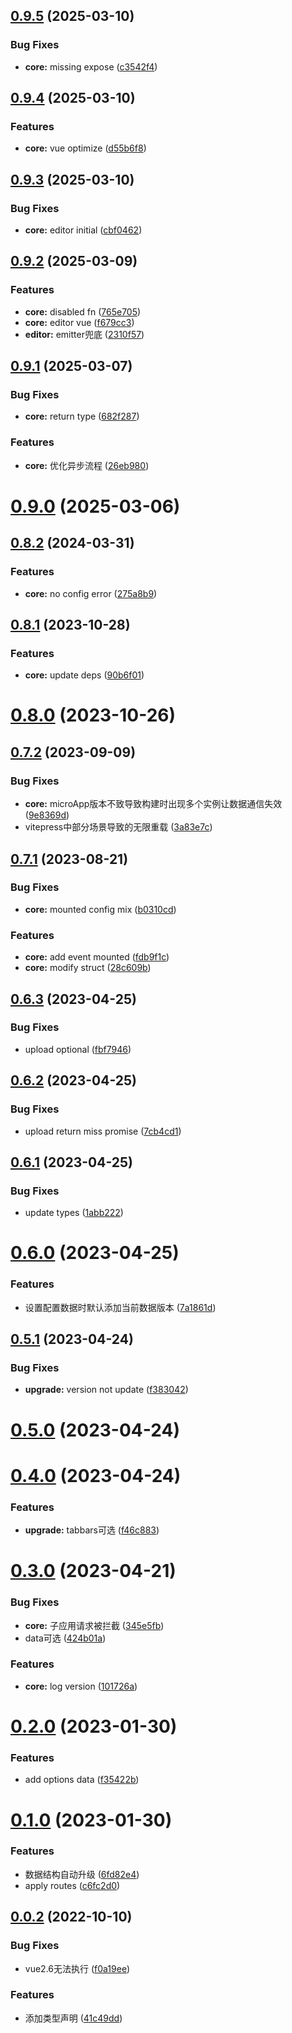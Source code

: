 ## [0.9.5](https://github.com/SepVeneto/miniprogram-design/compare/core@0.9.4...core@0.9.5) (2025-03-10)


### Bug Fixes

* **core:** missing expose ([c3542f4](https://github.com/SepVeneto/miniprogram-design/commit/c3542f4e81879356ae5cb8cb536925cdea157779))



## [0.9.4](https://github.com/SepVeneto/miniprogram-design/compare/core@0.9.3...core@0.9.4) (2025-03-10)


### Features

* **core:** vue optimize ([d55b6f8](https://github.com/SepVeneto/miniprogram-design/commit/d55b6f8bebefd1b4a0e89ca182e97ff289bd29a7))



## [0.9.3](https://github.com/SepVeneto/miniprogram-design/compare/core@0.9.2...core@0.9.3) (2025-03-10)


### Bug Fixes

* **core:** editor initial ([cbf0462](https://github.com/SepVeneto/miniprogram-design/commit/cbf0462738ed8545c4fb95dc524d83614bb2e8f2))



## [0.9.2](https://github.com/SepVeneto/miniprogram-design/compare/core@0.9.1...core@0.9.2) (2025-03-09)


### Features

* **core:** disabled fn ([765e705](https://github.com/SepVeneto/miniprogram-design/commit/765e7057e7ab87c3799280c58315449390d0eec2))
* **core:** editor vue ([f679cc3](https://github.com/SepVeneto/miniprogram-design/commit/f679cc3b4a33836639ed84bdea5799b440778b5a))
* **editor:** emitter兜底 ([2310f57](https://github.com/SepVeneto/miniprogram-design/commit/2310f5755a295f9fd5e8805b04ad7ca468399a79))



## [0.9.1](https://github.com/SepVeneto/miniprogram-design/compare/core@0.9.0...core@0.9.1) (2025-03-07)


### Bug Fixes

* **core:** return type ([682f287](https://github.com/SepVeneto/miniprogram-design/commit/682f287e34be62472c5ac94c9a0dfe8e765afc43))


### Features

* **core:** 优化异步流程 ([26eb980](https://github.com/SepVeneto/miniprogram-design/commit/26eb980e3851285d2b6791b5852495f7c5003c61))



# [0.9.0](https://github.com/SepVeneto/miniprogram-design/compare/core@0.8.2...core@0.9.0) (2025-03-06)



## [0.8.2](https://github.com/SepVeneto/miniprogram-design/compare/core@0.8.1...core@0.8.2) (2024-03-31)


### Features

* **core:** no config error ([275a8b9](https://github.com/SepVeneto/miniprogram-design/commit/275a8b994dec9f7feea38fd3c20e3bafdacb1673))



## [0.8.1](https://github.com/SepVeneto/miniprogram-design/compare/core@0.8.0...core@0.8.1) (2023-10-28)


### Features

* **core:** update deps ([90b6f01](https://github.com/SepVeneto/miniprogram-design/commit/90b6f0167a4a9137e6b053611db88add2d4abdcc))



# [0.8.0](https://github.com/SepVeneto/miniprogram-design/compare/core@0.7.2...core@0.8.0) (2023-10-26)



## [0.7.2](https://github.com/SepVeneto/miniprogram-design/compare/core@0.7.1...core@0.7.2) (2023-09-09)


### Bug Fixes

* **core:** microApp版本不致导致构建时出现多个实例让数据通信失效 ([9e8369d](https://github.com/SepVeneto/miniprogram-design/commit/9e8369ddc176d1164d52bc3b34789c1090a0861c))
* vitepress中部分场景导致的无限重载 ([3a83e7c](https://github.com/SepVeneto/miniprogram-design/commit/3a83e7cd7e4e4bcafcc910499346d2cc3789feb2))



## [0.7.1](https://github.com/SepVeneto/miniprogram-design/compare/core@0.7.0...core@0.7.1) (2023-08-21)


### Bug Fixes

* **core:** mounted config mix ([b0310cd](https://github.com/SepVeneto/miniprogram-design/commit/b0310cd2fe7088ecf8c2361c9fa2abab077a7da3))


### Features

* **core:** add event mounted ([fdb9f1c](https://github.com/SepVeneto/miniprogram-design/commit/fdb9f1c16a3b70b1426c49a90e8f7639c716297f))
* **core:** modify struct ([28c609b](https://github.com/SepVeneto/miniprogram-design/commit/28c609b36da454dde420bffe61ebe2b5909dfa95))



## [0.6.3](https://github.com/SepVeneto/miniprogram-design/compare/core@0.6.2...core@0.6.3) (2023-04-25)


### Bug Fixes

* upload optional ([fbf7946](https://github.com/SepVeneto/miniprogram-design/commit/fbf7946e283ea2be7a802048584ca30fdcf86b9b))



## [0.6.2](https://github.com/SepVeneto/miniprogram-design/compare/core@0.6.1...core@0.6.2) (2023-04-25)


### Bug Fixes

* upload return miss promise ([7cb4cd1](https://github.com/SepVeneto/miniprogram-design/commit/7cb4cd13c0232300597b40c3d16be534bc8e5d4f))



## [0.6.1](https://github.com/SepVeneto/miniprogram-design/compare/core@0.6.0...core@0.6.1) (2023-04-25)


### Bug Fixes

* update types ([1abb222](https://github.com/SepVeneto/miniprogram-design/commit/1abb222478e4876dcd273832337de9786f4edb26))



# [0.6.0](https://github.com/SepVeneto/miniprogram-design/compare/core@0.5.1...core@0.6.0) (2023-04-25)


### Features

* 设置配置数据时默认添加当前数据版本 ([7a1861d](https://github.com/SepVeneto/miniprogram-design/commit/7a1861d1315907f89f824a95535964ea3b6ea0c0))



## [0.5.1](https://github.com/SepVeneto/miniprogram-design/compare/core@0.5.0...core@0.5.1) (2023-04-24)


### Bug Fixes

* **upgrade:** version not update ([f383042](https://github.com/SepVeneto/miniprogram-design/commit/f3830426cdc892f3e5111818abb7b4bd3d2d67c1))



# [0.5.0](https://github.com/SepVeneto/miniprogram-design/compare/core@0.4.0...core@0.5.0) (2023-04-24)



# [0.4.0](https://github.com/SepVeneto/miniprogram-design/compare/core@0.3.0...core@0.4.0) (2023-04-24)


### Features

* **upgrade:** tabbars可选 ([f46c883](https://github.com/SepVeneto/miniprogram-design/commit/f46c8837ad3c96133966543d16cd0992b1c34e9c))



# [0.3.0](https://github.com/SepVeneto/miniprogram-design/compare/core@0.2.0...core@0.3.0) (2023-04-21)


### Bug Fixes

* **core:** 子应用请求被拦截 ([345e5fb](https://github.com/SepVeneto/miniprogram-design/commit/345e5fb61481b0cb3fb829fc498ef0458248bdc3))
* data可选 ([424b01a](https://github.com/SepVeneto/miniprogram-design/commit/424b01a2319e19c8381d5167248b8dca586b58ef))


### Features

* **core:** log version ([101726a](https://github.com/SepVeneto/miniprogram-design/commit/101726a893e5136b42b07e16047aeebf4150844d))



# [0.2.0](https://github.com/SepVeneto/miniprogram-design/compare/core@0.1.0...core@0.2.0) (2023-01-30)


### Features

* add options data ([f35422b](https://github.com/SepVeneto/miniprogram-design/commit/f35422be848327ef91d2d9361b304da01b2961d5))



# [0.1.0](https://github.com/SepVeneto/miniprogram-design/compare/core@0.0.2...core@0.1.0) (2023-01-30)


### Features

* 数据结构自动升级 ([6fd82e4](https://github.com/SepVeneto/miniprogram-design/commit/6fd82e4525eaf06c5a4b4c713c222ce98e4dac95))
* apply routes ([c6fc2d0](https://github.com/SepVeneto/miniprogram-design/commit/c6fc2d0bc84edd4e5e0f4400ece9e3b73bdcbc87))



## [0.0.2](https://github.com/SepVeneto/miniprogram-design/compare/core@0.0.1...core@0.0.2) (2022-10-10)


### Bug Fixes

* vue2.6无法执行 ([f0a19ee](https://github.com/SepVeneto/miniprogram-design/commit/f0a19ee50462c5ea1cf99f993167507748bd5605))


### Features

* 添加类型声明 ([41c49dd](https://github.com/SepVeneto/miniprogram-design/commit/41c49dd9944cb689525994aa9ba36a1e92050275))



